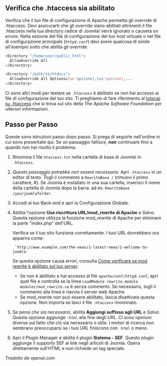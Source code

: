 <!-- Filename: Enabling_Search_Engine_Friendly_(SEF)_URLs_on_Apache / Display title: URL SEF su Apache -->

## Verifica che .htaccess sia abilitato

Verifica che il tuo file di configurazione di Apache permetta gli override di .htaccess. Devi assicurarti che gli override siano abilitati altrimenti il file .htaccess nella tua directory radice di Joomla! verrà ignorato o causerà un errore. Nella sezione del file di configurazione del tuo host virtuale o nel file di configurazione principale (`httpd.conf`) devi avere qualcosa di simile all'esempio sotto che abilita gli override:

```bash
<Directory "/home/user/public_html">
  AllowOverride All
</Directory>

<Directory "/path/to/htdocs">
  AllowOverride All Options=[un'opzione],[un'opzione],...
</Directory>
```

Ci sono altri modi per testare se `.htaccess` è abilitato se non hai accesso ai file di configurazione del tuo sito. Ti preghiamo di fare riferimento al [tutorial su .htaccess](http://httpd.apache.org/docs/current/howto/htaccess.html) che si trova sul sito della *The Apache Software Foundation* per ulteriori informazioni.

## Passo per Passo

Queste sono istruzioni passo dopo passo. Si prega di seguirle nell'ordine in cui sono presentate qui. Se un passaggio fallisce, **non** continuare fino a quando non hai risolto il problema.

1. Rinomina il file `htaccess.txt` nella cartella di base di Joomla! in `.htaccess`.
2. *Questo passaggio potrebbe non essere necessario.* Apri `.htaccess` in un editor di testo. Togli il commento a `RewriteBase /` (rimuovi il primo carattere, \#). Se Joomla è installato in una sua cartella, inserisci il nome della cartella di Joomla dopo la barra. ad es. `RewriteBase /yourjoomlafolder`.
3. Accedi al tuo Back-end e apri la Configurazione Globale.
4. Abilita l'opzione **Usa riscrittura URL/mod_rewrite di Apache** e *Salva*. Questa opzione utilizza la funzione *mod_rewrite* di Apache per eliminare la parte "index.php" dell'URL.

    Verifica se il tuo sito funziona correttamente. I tuoi URL dovrebbero ora apparire come:

        `http://www.example.com/the-news/1-latest-news/1-welcome-to-joomla`

    Se questa opzione causa errori, consulta 
    [Come verificare se mod rewrite è abilitato sul tuo server](https://docs.joomla.org/How_to_check_if_mod_rewrite_is_enabled_on_your_server).

    - Se non è abilitato e hai accesso al file
      `apache/conf/httpd.conf`, apri quel file e controlla se la linea
      `LoadModule rewrite_module modules/mod_rewrite.so` è senza commento.
      Se necessario, togli il commento alla linea e riavvia il server web Apache.
    - Se *mod_rewrite* non può essere abilitato, lascia disattivata questa opzione. Non importa se lasci il file `.htaccess` rinominato.
5. *Se pensi che sia necessario*, abilita **Aggiungi suffisso agli URL** e *Salva*. Questa opzione aggiunge `.html` alla fine degli URL. Ci sono opinioni diverse sul fatto che ciò sia necessario o utile. I motori di ricerca non sembrano preoccuparsi se i tuoi URL finiscono con `.html` o meno.
6. Apri il Plugin Manager e abilita il plugin **Sistema - SEF**. Questo plugin aggiunge il supporto SEF ai link negli articoli di Joomla. Opera direttamente sull'HTML e non richiede un tag speciale.

*Tradotto da openai.com*

